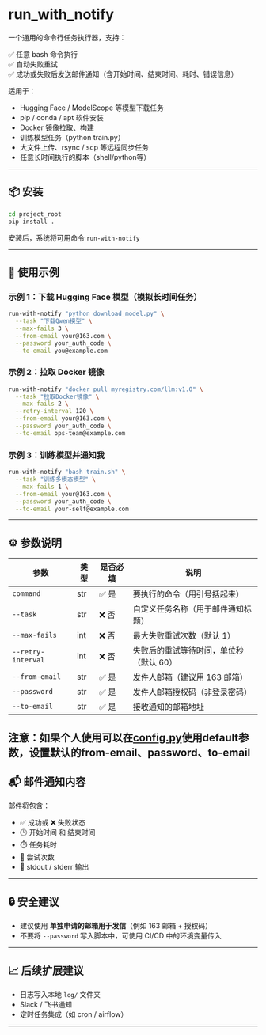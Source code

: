 # run_with_notify

一个通用的命令行任务执行器，支持：

✅ 任意 bash 命令执行  
✅ 自动失败重试  
✅ 成功或失败后发送邮件通知（含开始时间、结束时间、耗时、错误信息）

适用于：
- Hugging Face / ModelScope 等模型下载任务
- pip / conda / apt 软件安装
- Docker 镜像拉取、构建
- 训练模型任务（python train.py）
- 大文件上传、rsync / scp 等远程同步任务
- 任意长时间执行的脚本（shell/python等）

---

## 📦 安装

```bash
cd project_root
pip install .
```

安装后，系统将可用命令 `run-with-notify`

---

## 🚀 使用示例

### 示例 1：下载 Hugging Face 模型（模拟长时间任务）
```bash
run-with-notify "python download_model.py" \
  --task "下载Qwen模型" \
  --max-fails 3 \
  --from-email your@163.com \
  --password your_auth_code \
  --to-email you@example.com
```

### 示例 2：拉取 Docker 镜像
```bash
run-with-notify "docker pull myregistry.com/llm:v1.0" \
  --task "拉取Docker镜像" \
  --max-fails 2 \
  --retry-interval 120 \
  --from-email your@163.com \
  --password your_auth_code \
  --to-email ops-team@example.com
```

### 示例 3：训练模型并通知我
```bash
run-with-notify "bash train.sh" \
  --task "训练多模态模型" \
  --max-fails 1 \
  --from-email your@163.com \
  --password your_auth_code \
  --to-email your-self@example.com
```

---

## ⚙️ 参数说明

| 参数 | 类型 | 是否必填 | 说明 |
|------|------|----------|------|
| `command` | str | ✅ 是 | 要执行的命令（用引号括起来） |
| `--task` | str | ❌ 否 | 自定义任务名称（用于邮件通知标题） |
| `--max-fails` | int | ❌ 否 | 最大失败重试次数（默认 1） |
| `--retry-interval` | int | ❌ 否 | 失败后的重试等待时间，单位秒（默认 60） |
| `--from-email` | str | ✅ 是 | 发件人邮箱（建议用 163 邮箱） |
| `--password` | str | ✅ 是 | 发件人邮箱授权码（非登录密码） |
| `--to-email` | str | ✅ 是 | 接收通知的邮箱地址 |

注意：如果个人使用可以在[config.py](config.py)使用default参数，设置默认的from-email、password、to-email
---

## 📬 邮件通知内容

邮件将包含：
- ✅ 成功或 ❌ 失败状态
- 🕒 开始时间 和 结束时间
- ⏱️ 任务耗时
- 🔁 尝试次数
- 💬 stdout / stderr 输出

---

## 🔒 安全建议

- 建议使用 **单独申请的邮箱用于发信**（例如 163 邮箱 + 授权码）
- 不要将 `--password` 写入脚本中，可使用 CI/CD 中的环境变量传入

---

## 📈 后续扩展建议

- 日志写入本地 `log/` 文件夹
- Slack / 飞书通知
- 定时任务集成（如 cron / airflow）

---
